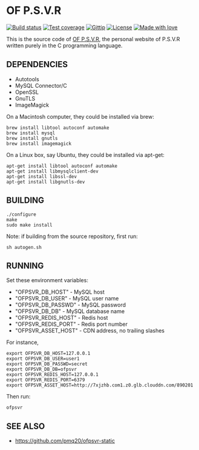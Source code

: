 # OF P.S.V.R

[![Build status][travis-image]][travis-url]
[![Test coverage][coveralls-image]][coveralls-url]
[![Gittip][gittip-image]][gittip-url]
[![License][license-image]][license-url]
[![Made with love][love-image]][love-url]

[travis-image]: https://img.shields.io/travis/pmq20/ofpsvr.svg?style=flat-square
[travis-url]: https://travis-ci.org/pmq20/ofpsvr
[coveralls-image]: https://img.shields.io/coveralls/pmq20/ofpsvr.svg?style=flat-square
[coveralls-url]: https://coveralls.io/r/pmq20/ofpsvr?branch=master
[gittip-image]: https://img.shields.io/gittip/P.S.V.R.svg?style=flat-square
[gittip-url]: https://www.gittip.com/P.S.V.R/
[license-image]: http://img.shields.io/badge/license-GPLv3-grey.svg
[license-url]: https://raw.githubusercontent.com/pmq20/ofpsvr/master/LICENSE
[love-image]: https://img.shields.io/badge/made%20with-%3C3-red.svg
[love-url]: http://www.ofpsvr.com

This is the source code of [OF P.S.V.R](http://www.ofpsvr.com),
the personal website of P.S.V.R
written purely in the C programming language.

## DEPENDENCIES

  - Autotools
  - MySQL Connector/C
  - OpenSSL
  - GnuTLS
  - ImageMagick
  
On a Macintosh computer, they could be installed via brew:

```
brew install libtool autoconf automake
brew install mysql
brew install gnutls
brew install imagemagick
```

On a Linux box, say Ubuntu, they could be installed via apt-get:

```
apt-get install libtool autoconf automake
apt-get install libmysqlclient-dev
apt-get install libssl-dev
apt-get install libgnutls-dev
```

## BUILDING

```
./configure
make
sudo make install
```

Note: if building from the source repository, first run:
  
```
sh autogen.sh
```
  
## RUNNING
  
Set these environment variables:
  
  - "OFPSVR_DB_HOST"    - MySQL host
  - "OFPSVR_DB_USER"    - MySQL user name
  - "OFPSVR_DB_PASSWD"  - MySQL password
  - "OFPSVR_DB_DB"      - MySQL database name
  - "OFPSVR_REDIS_HOST" - Redis host
  - "OFPSVR_REDIS_PORT" - Redis port number
  - "OFPSVR_ASSET_HOST" - CDN address, no trailing slashes
  
For instance,

```
export OFPSVR_DB_HOST=127.0.0.1
export OFPSVR_DB_USER=user1
export OFPSVR_DB_PASSWD=secret
export OFPSVR_DB_DB=ofpsvr
export OFPSVR_REDIS_HOST=127.0.0.1
export OFPSVR_REDIS_PORT=6379
export OFPSVR_ASSET_HOST=http://7xjzhb.com1.z0.glb.clouddn.com/890201
```

Then run:

```
ofpsvr
```

## SEE ALSO

  - https://github.com/pmq20/ofpsvr-static
